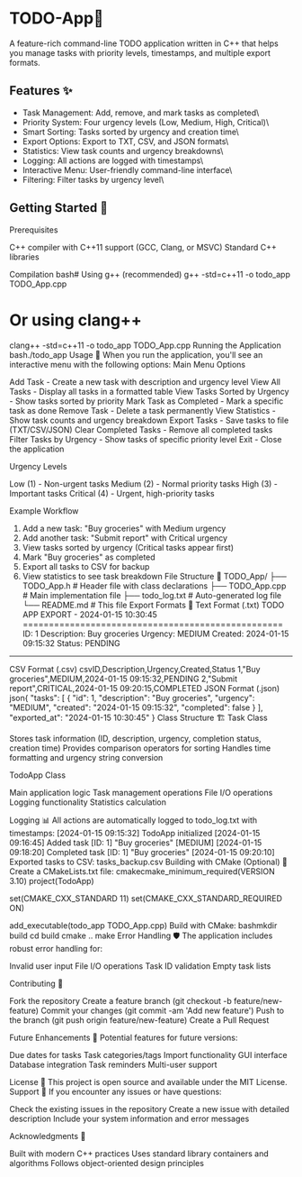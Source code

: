 # TODO-App📝
A feature-rich command-line TODO application written in C++ that helps you manage tasks with priority levels, timestamps, and multiple export formats.

## Features ✨

- Task Management: Add, remove, and mark tasks as completed\
- Priority System: Four urgency levels (Low, Medium, High, Critical)\
- Smart Sorting: Tasks sorted by urgency and creation time\
- Export Options: Export to TXT, CSV, and JSON formats\
- Statistics: View task counts and urgency breakdowns\
- Logging: All actions are logged with timestamps\
- Interactive Menu: User-friendly command-line interface\
- Filtering: Filter tasks by urgency level\

## Getting Started 🚀
Prerequisites

C++ compiler with C++11 support (GCC, Clang, or MSVC)
Standard C++ libraries

Compilation
bash# Using g++ (recommended)
g++ -std=c++11 -o todo_app TODO_App.cpp

# Or using clang++
clang++ -std=c++11 -o todo_app TODO_App.cpp
Running the Application
bash./todo_app
Usage 📖
When you run the application, you'll see an interactive menu with the following options:
Main Menu Options

Add Task - Create a new task with description and urgency level
View All Tasks - Display all tasks in a formatted table
View Tasks Sorted by Urgency - Show tasks sorted by priority
Mark Task as Completed - Mark a specific task as done
Remove Task - Delete a task permanently
View Statistics - Show task counts and urgency breakdown
Export Tasks - Save tasks to file (TXT/CSV/JSON)
Clear Completed Tasks - Remove all completed tasks
Filter Tasks by Urgency - Show tasks of specific priority level
Exit - Close the application

Urgency Levels

Low (1) - Non-urgent tasks
Medium (2) - Normal priority tasks
High (3) - Important tasks
Critical (4) - Urgent, high-priority tasks

Example Workflow
1. Add a new task: "Buy groceries" with Medium urgency
2. Add another task: "Submit report" with Critical urgency
3. View tasks sorted by urgency (Critical tasks appear first)
4. Mark "Buy groceries" as completed
5. Export all tasks to CSV for backup
6. View statistics to see task breakdown
File Structure 📁
TODO_App/
├── TODO_App.h          # Header file with class declarations
├── TODO_App.cpp        # Main implementation file
├── todo_log.txt        # Auto-generated log file
└── README.md           # This file
Export Formats 📄
Text Format (.txt)
TODO APP EXPORT - 2024-01-15 10:30:45
==================================================
ID: 1
Description: Buy groceries
Urgency: MEDIUM
Created: 2024-01-15 09:15:32
Status: PENDING
------------------------------
CSV Format (.csv)
csvID,Description,Urgency,Created,Status
1,"Buy groceries",MEDIUM,2024-01-15 09:15:32,PENDING
2,"Submit report",CRITICAL,2024-01-15 09:20:15,COMPLETED
JSON Format (.json)
json{
  "tasks": [
    {
      "id": 1,
      "description": "Buy groceries",
      "urgency": "MEDIUM",
      "created": "2024-01-15 09:15:32",
      "completed": false
    }
  ],
  "exported_at": "2024-01-15 10:30:45"
}
Class Structure 🏗️
Task Class

Stores task information (ID, description, urgency, completion status, creation time)
Provides comparison operators for sorting
Handles time formatting and urgency string conversion

TodoApp Class

Main application logic
Task management operations
File I/O operations
Logging functionality
Statistics calculation

Logging 📊
All actions are automatically logged to todo_log.txt with timestamps:
[2024-01-15 09:15:32] TodoApp initialized
[2024-01-15 09:16:45] Added task [ID: 1] "Buy groceries" [MEDIUM]
[2024-01-15 09:18:20] Completed task [ID: 1] "Buy groceries"
[2024-01-15 09:20:10] Exported tasks to CSV: tasks_backup.csv
Building with CMake (Optional) 🔧
Create a CMakeLists.txt file:
cmakecmake_minimum_required(VERSION 3.10)
project(TodoApp)

set(CMAKE_CXX_STANDARD 11)
set(CMAKE_CXX_STANDARD_REQUIRED ON)

add_executable(todo_app TODO_App.cpp)
Build with CMake:
bashmkdir build
cd build
cmake ..
make
Error Handling 🛡️
The application includes robust error handling for:

Invalid user input
File I/O operations
Task ID validation
Empty task lists

Contributing 🤝

Fork the repository
Create a feature branch (git checkout -b feature/new-feature)
Commit your changes (git commit -am 'Add new feature')
Push to the branch (git push origin feature/new-feature)
Create a Pull Request

Future Enhancements 🔮
Potential features for future versions:

Due dates for tasks
Task categories/tags
Import functionality
GUI interface
Database integration
Task reminders
Multi-user support

License 📄
This project is open source and available under the MIT License.
Support 💬
If you encounter any issues or have questions:

Check the existing issues in the repository
Create a new issue with detailed description
Include your system information and error messages

Acknowledgments 🙏

Built with modern C++ practices
Uses standard library containers and algorithms
Follows object-oriented design principles
